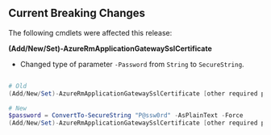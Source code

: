 <!--
    Please leave this section at the top of the breaking change documentation.

    New breaking changes should go under the section titled "Current Breaking Changes", and should adhere to the following format:

    ## Current Breaking Changes

    The following cmdlets were affected this release:

    **Cmdlet 1**
    - Description of what has changed

    ```powershell
    # Old
    # Sample of how the cmdlet was previously called

    # New
    # Sample of how the cmdlet should now be called
    ```

    ## Release X.0.0

    The following cmdlets were affected this release:

    **Cmdlet 1**
    - Description of what has changed

    ```powershell
    # Old
    # Sample of how the cmdlet was previously called

    # New
    # Sample of how the cmdlet should now be called
    ```

    Note: the above sections follow the template found in the link below: 

    https://github.com/Azure/azure-powershell/blob/dev/documentation/breaking-changes/breaking-change-template.md
-->

## Current Breaking Changes

The following cmdlets were affected this release:

**(Add/New/Set)-AzureRmApplicationGatewaySslCertificate**
- Changed type of parameter ``-Password`` from ``String`` to ``SecureString``.

```powershell

# Old
(Add/New/Set)-AzureRmApplicationGatewaySslCertificate [other required parameters] -Password "P@ssw0rd"

# New
$password = ConvertTo-SecureString "P@ssw0rd" -AsPlainText -Force
(Add/New/Set)-AzureRmApplicationGatewaySslCertificate [other required parameters] -Password $password
```